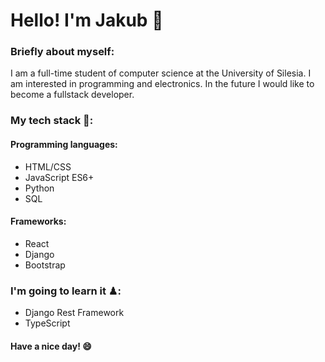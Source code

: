 # Hello! I'm Jakub 👋

### Briefly about myself:
I am a full-time student of computer science at the University of Silesia. I am interested in programming and electronics. In the future I would like to become a fullstack developer.

### My tech stack 🧠:
#### Programming languages:
- HTML/CSS
- JavaScript ES6+
- Python
- SQL

#### Frameworks:
- React
- Django
- Bootstrap

### I'm going to learn it ♟:
- Django Rest Framework
- TypeScript

#### Have a nice day! 😄
